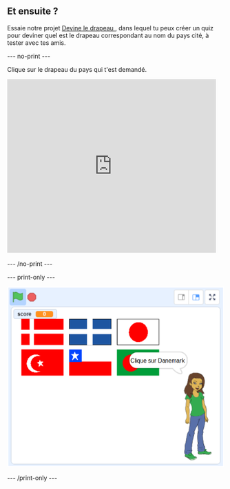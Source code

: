 ## Et ensuite ?

Essaie notre projet [Devine le drapeau ](https://projects.raspberrypi.org/en/projects/guess-the-flag?utm_source=pathway&utm_medium=whatnext&utm_campaign=projects), dans lequel tu peux créer un quiz pour deviner quel est le drapeau correspondant au nom du pays cité, à tester avec tes amis.

\--- no-print \---

Clique sur le drapeau du pays qui t'est demandé.

<div class="scratch-preview">
  <iframe allowtransparency="true" width="485" height="402" src="https://scratch.mit.edu/projects/embed/276891625/?autostart=false" frameborder="0" scrolling="no"></iframe>
</div>

\--- /no-print \---

\--- print-only \---

![Jeu terminé](images/finished-game.png)

\--- /print-only \---